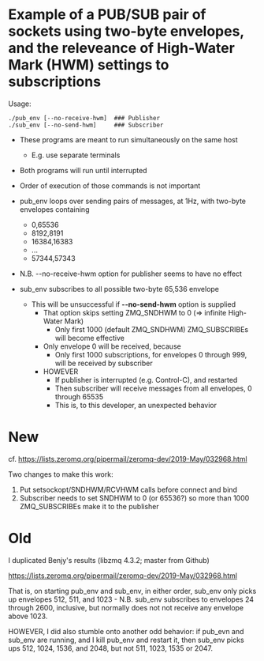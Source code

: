 # Example of a PUB/SUB pair of sockets using two-byte envelopes, and the releveance of High-Water Mark (HWM) settings to subscriptions

Usage:

    ./pub_env [--no-receive-hwm]  ### Publisher
    ./sub_env [--no-send-hwm]     ### Subscriber

- These programs are meant to run simultaneously on the same host
  - E.g. use separate terminals
- Both programs will run until interrupted
- Order of execution of those commands is not important

- pub_env loops over sending pairs of messages, at 1Hz, with two-byte envelopes containing
  - 0,65536
  - 8192,8191
  - 16384,16383
  - ...
  - 57344,57343

- N.B. --no-receive-hwm option for publisher seems to have no effect

- sub_env subscribes to all possible two-byte 65,536 envelope
  - This will be unsuccessful if **--no-send-hwm** option is supplied
    - That option skips setting ZMQ_SNDHWM to 0 (=> infinite High-Water Mark)
      - Only first 1000 (default ZMQ_SNDHWM) ZMQ_SUBSCRIBEs will become effective
    - Only envelope 0 will be received, because
      - Only first 1000 subscriptions, for envelopes 0 through 999, will be received by subscriber
    - HOWEVER
      - If publisher is interrupted (e.g. Control-C), and restarted
      - Then subscriber will receive messages from all envelopes, 0 through 65535
      - This is, to this developer, an unexpected behavior

# New

cf. https://lists.zeromq.org/pipermail/zeromq-dev/2019-May/032968.html

Two changes to make this work:

1. Put setsockopt/SNDHWM/RCVHWM calls before connect and bind
2. Subscriber needs to set SNDHWM to 0 (or 65536?) so more than 1000 ZMQ_SUBSCRIBEs make it to the publisher


# Old

I duplicated Benjy's results (libzmq 4.3.2; master from Github)

  https://lists.zeromq.org/pipermail/zeromq-dev/2019-May/032968.html

That is, on starting pub_env and sub_env, in either order, sub_env only picks up envelopes 512, 511, and 1023 - N.B. sub_env subscribes to envelopes 24 through 2600, inclusive, but normally does not not receive any envelope above 1023.

HOWEVER, I did also stumble onto another odd behavior:  if pub_evn and sub_env are running, and I kill pub_env and restart it, then sub_env picks ups 512, 1024, 1536, and 2048, but not 511, 1023, 1535 or 2047.
